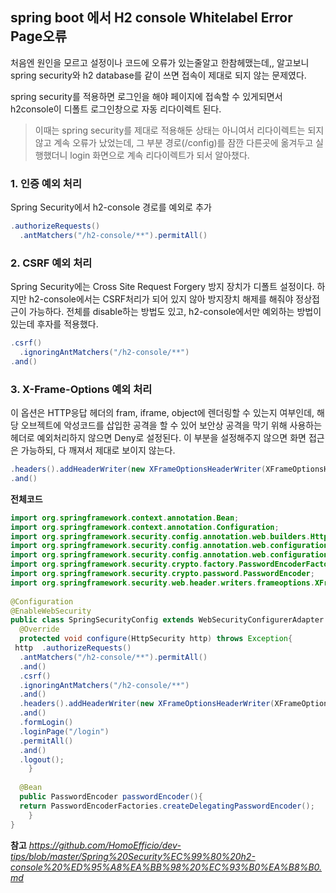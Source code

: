 

## spring boot 에서 H2 console Whitelabel Error Page오류

처음엔 원인을 모르고 설정이나 코드에 오류가 있는줄알고 한참헤맸는데,,
알고보니 spring security와 h2 database를 같이 쓰면 접속이 제대로 되지 않는 문제였다.

spring security를 적용하면 로그인을 해야 페이지에 접속할 수 있게되면서 h2console이 디폴트 로그인창으로 자동 리다이렉트 된다.
> 이때는 spring security를 제대로 적용해둔 상태는 아니여서 리다이렉트는 되지 않고 계속 오류가 났었는데, 그 부분 경로(/config)를 잠깐 다른곳에 옮겨두고 실행했더니 login 화면으로 계속 리다이렉트가 되서 알아챘다.

### 1. 인증 예외 처리
Spring Security에서 h2-console 경로를 예외로 추가
```java
.authorizeRequests()  
  .antMatchers("/h2-console/**").permitAll()
```

### 2. CSRF 예외 처리
Spring Security에는 Cross Site Request Forgery 방지 장치가 디폴트 설정이다.
하지만 h2-console에서는 CSRF처리가 되어 있지 않아 방지장치 해제를 해줘야 정상접근이 가능하다. 전체를 disable하는 방법도 있고, h2-console에서만 예외하는 방법이 있는데 후자를 적용했다.
```java
.csrf()  
  .ignoringAntMatchers("/h2-console/**")  
.and()
```

### 3. X-Frame-Options 예외 처리
이 옵션은 HTTP응답 헤더의 fram, iframe, object에 렌더링할 수 있는지 여부인데, 해당 오브젝트에 악성코드를 삽입한 공격을 할 수 있어 보안상 공격을 막기 위해 사용하는 헤더로 예외처리하지 않으면 Deny로 설정된다.
이 부분을 설정해주지 않으면 화면 접근은 가능하되, 다 깨져서 제대로 보이지 않는다.
```java
.headers().addHeaderWriter(new XFrameOptionsHeaderWriter(XFrameOptionsHeaderWriter.XFrameOptionsMode.SAMEORIGIN))  
.and()
```


**전체코드**
```java
import org.springframework.context.annotation.Bean;  
import org.springframework.context.annotation.Configuration;  
import org.springframework.security.config.annotation.web.builders.HttpSecurity;  
import org.springframework.security.config.annotation.web.configuration.EnableWebSecurity;  
import org.springframework.security.config.annotation.web.configuration.WebSecurityConfigurerAdapter;  
import org.springframework.security.crypto.factory.PasswordEncoderFactories;  
import org.springframework.security.crypto.password.PasswordEncoder;  
import org.springframework.security.web.header.writers.frameoptions.XFrameOptionsHeaderWriter;  
  
@Configuration  
@EnableWebSecurity  
public class SpringSecurityConfig extends WebSecurityConfigurerAdapter {  
  @Override  
  protected void configure(HttpSecurity http) throws Exception{  
 http  .authorizeRequests()  
  .antMatchers("/h2-console/**").permitAll()  
  .and()  
  .csrf()  
  .ignoringAntMatchers("/h2-console/**")  
  .and()  
  .headers().addHeaderWriter(new XFrameOptionsHeaderWriter(XFrameOptionsHeaderWriter.XFrameOptionsMode.SAMEORIGIN))  
  .and()  
  .formLogin()  
  .loginPage("/login")  
  .permitAll()  
  .and()  
  .logout();  
    }  
  
  @Bean  
  public PasswordEncoder passwordEncoder(){  
  return PasswordEncoderFactories.createDelegatingPasswordEncoder();  
    }  
}
```

**참고**
*https://github.com/HomoEfficio/dev-tips/blob/master/Spring%20Security%EC%99%80%20h2-console%20%ED%95%A8%EA%BB%98%20%EC%93%B0%EA%B8%B0.md*
<!--stackedit_data:
eyJoaXN0b3J5IjpbLTY1MjQ1NjM1MF19
-->